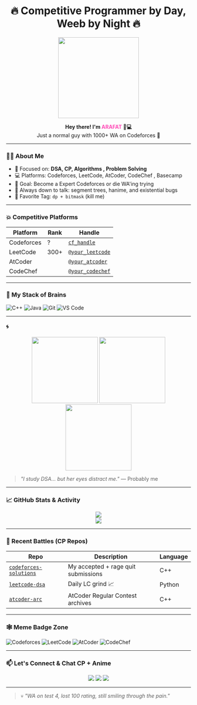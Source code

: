 <h1 align="center">🔥 Competitive Programmer by Day, Weeb by Night 🔥</h1>

<p align="center">
  <img src="https://i.pinimg.com/originals/64/86/9e/64869ea4b4f58c339743862b33b6ea70.gif" width="220px" />
</p>

<p align="center">
  <b>Hey there! I'm <span style="color:#ff4db8;">ARAFAT</span> 🧠💻</b><br>
  Just a normal guy with 1000+ WA on Codeforces 😤
</p>

---

### 👨‍💻 About Me
- 🧩 Focused on: **DSA, CP, Algorithms , Problem Solving**
- 💻 Platforms: Codeforces, LeetCode, AtCoder, CodeChef , Basecamp
- 🎯 Goal: Become a Expert Codeforces  or die WA'ing trying
- 💬 Always down to talk: segment trees, hanime, and existential bugs
- 🧠  Favorite Tag: `dp + bitmask` (kill me)

---

### 💥 Competitive Platforms

| Platform | Rank | Handle |
|----------|------|--------|
| Codeforces | ? | [`cf_handle`](https://codeforces.com/profile/weepinbelllllllll) |
| LeetCode | 300+ | [`@your_leetcode`](https://leetcode.com/your_leetcode) |
| AtCoder |  | [`@your_atcoder`](https://atcoder.jp/users/your_atcoder) |
| CodeChef |  | [`@your_codechef`](https://www.codechef.com/users/your_codechef) |

---

### 🧠 My Stack of Brains

![C++](https://img.shields.io/badge/C%2B%2B-00599C?style=flat&logo=c%2B%2B&logoColor=white)
![Java](https://img.shields.io/badge/Java-ED8B00?style=flat&logo=java&logoColor=white)
![Git](https://img.shields.io/badge/Git-F05032?style=flat&logo=git&logoColor=white)
![VS Code](https://img.shields.io/badge/VSCode-007ACC?style=flat&logo=visual-studio-code&logoColor=white)

---



#### 🌀 

<p align="center">
  <img src="https://media1.tenor.com/m/Iy7uWP17ZvQAAAAd/anime-sad.gif" width="180" />
  <img src="https://media1.tenor.com/m/ukwvYi0Olk8AAAAC/sad-anime-guy-lonely-anime-guy.gif" width="180" />
  <img src="https://media1.tenor.com/m/Au00PE7HrxYAAAAC/sad.gif" width="180" />
</p>

> _"I study DSA... but her eyes distract me."_ — Probably me

---

### 📈 GitHub Stats & Activity

<p align="center">
  <img src="https://github-readme-stats.vercel.app/api?username=your_github_username&theme=tokyonight&show_icons=true" />
  <br>
  <img src="https://github-readme-streak-stats.herokuapp.com/?user=your_github_username&theme=tokyonight" />
</p>

---

### 🔪 Recent Battles (CP Repos)

| Repo | Description | Language |
|------|-------------|----------|
| [`codeforces-solutions`](https://github.com/yourname/codeforces-solutions) | My accepted + rage quit submissions | C++ |
| [`leetcode-dsa`](https://github.com/yourname/leetcode-dsa) | Daily LC grind 📈 | Python |
| [`atcoder-arc`](https://github.com/yourname/atcoder-arc) | AtCoder Regular Contest archives | C++ |

---

### 🕸️ Meme Badge Zone

![Codeforces](https://img.shields.io/badge/Codeforces-WA%20in%20pretest-red?style=flat)
![LeetCode](https://img.shields.io/badge/LeetCode-2%20hours%2C%201%20question-orange)
![AtCoder](https://img.shields.io/badge/AtCoder-ABC%20only-blue)
![CodeChef](https://img.shields.io/badge/CodeChef-Time%20Limit%20Exceeded-8B4513)

---

### 📫 Let's Connect & Chat CP + Anime

<p align="center">
  <a href="https://t.me/yourhandle"><img src="https://img.shields.io/badge/Telegram-%23121011.svg?style=for-the-badge&logo=telegram&logoColor=white" /></a>
  <a href="https://x.com/yourhandle"><img src="https://img.shields.io/badge/Twitter-black?style=for-the-badge&logo=x&logoColor=white" /></a>
  <a href="https://github.com/abdurrahmanarafat"><img src="https://img.shields.io/badge/GitHub-181717?style=for-the-badge&logo=github&logoColor=white" /></a>
</p>

---

> 💀 _"WA on test 4, lost 100 rating, still smiling through the pain."_  
